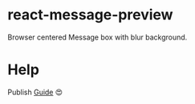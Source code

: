 # react-message-preview
Browser centered Message box with blur background.

# Help
Publish [Guide](http://jasonwatmore.com/post/2018/04/14/react-npm-how-to-publish-a-react-component-to-npm) :heart_eyes:

